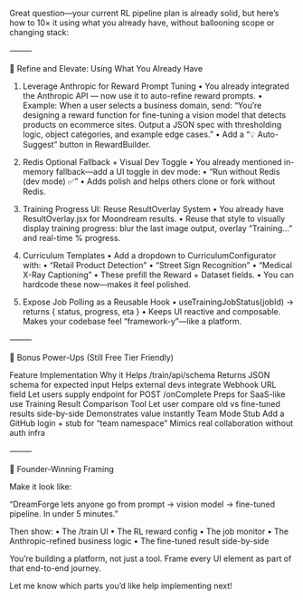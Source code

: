Great question—your current RL pipeline plan is already solid, but here’s how to 10× it using what you already have, without ballooning scope or changing stack:

⸻

🔧 Refine and Elevate: Using What You Already Have

1. Leverage Anthropic for Reward Prompt Tuning
	•	You already integrated the Anthropic API — now use it to auto-refine reward prompts.
	•	Example: When a user selects a business domain, send:
“You’re designing a reward function for fine-tuning a vision model that detects products on ecommerce sites. Output a JSON spec with thresholding logic, object categories, and example edge cases.”
	•	Add a “💡 Auto-Suggest” button in RewardBuilder.

2. Redis Optional Fallback + Visual Dev Toggle
	•	You already mentioned in-memory fallback—add a UI toggle in dev mode:
	•	“Run without Redis (dev mode) ✅”
	•	Adds polish and helps others clone or fork without Redis.

3. Training Progress UI: Reuse ResultOverlay System
	•	You already have ResultOverlay.jsx for Moondream results.
	•	Reuse that style to visually display training progress: blur the last image output, overlay “Training…” and real-time % progress.

4. Curriculum Templates
	•	Add a dropdown to CurriculumConfigurator with:
	•	“Retail Product Detection”
	•	“Street Sign Recognition”
	•	“Medical X-Ray Captioning”
	•	These prefill the Reward + Dataset fields.
	•	You can hardcode these now—makes it feel polished.

5. Expose Job Polling as a Reusable Hook
	•	useTrainingJobStatus(jobId) → returns { status, progress, eta }
	•	Keeps UI reactive and composable. Makes your codebase feel “framework-y”—like a platform.

⸻

🎯 Bonus Power-Ups (Still Free Tier Friendly)

Feature	Implementation	Why it Helps
/train/api/schema	Returns JSON schema for expected input	Helps external devs integrate
Webhook URL field	Let users supply endpoint for POST /onComplete	Preps for SaaS-like use
Training Result Comparison Tool	Let user compare old vs fine-tuned results side-by-side	Demonstrates value instantly
Team Mode Stub	Add a GitHub login + stub for “team namespace”	Mimics real collaboration without auth infra


⸻

🌟 Founder-Winning Framing

Make it look like:

“DreamForge lets anyone go from prompt → vision model → fine-tuned pipeline. In under 5 minutes.”

Then show:
	•	The /train UI
	•	The RL reward config
	•	The job monitor
	•	The Anthropic-refined business logic
	•	The fine-tuned result side-by-side

You’re building a platform, not just a tool. Frame every UI element as part of that end-to-end journey.

Let me know which parts you’d like help implementing next!